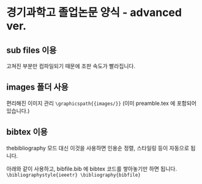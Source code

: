 ﻿# 경기과학고 졸업논문 양식 - advanced ver.

## sub files 이용
고쳐진 부분만 컴파일되기 때문에 조판 속도가 빨라집니다.

## images 폴더 사용
편리해진 이미지 관리
`\graphicspath{{images/}}`
(이미 preamble.tex 에 포함되어 있습니다.)

## bibtex 이용
thebibliography 모드 대신 이것을 사용하면 인용순 정렬, 스타일링 등이 자동으로 됩니다.

아래와 같이 사용하고, bibfile.bib 에 bibtex 코드를 쌓아놓기만 하면 됩니다.
`
\bibliographystyle{ieeetr}
\bibliography{bibfile}
`

